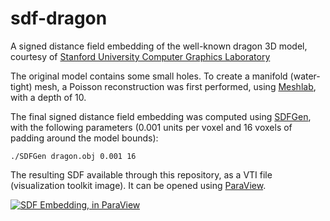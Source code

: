 # sdf-dragon
A signed distance field embedding of the well-known dragon 3D model, courtesy of [Stanford University Computer Graphics Laboratory](https://graphics.stanford.edu/data/3Dscanrep/)

The original model contains some small holes. To create a manifold (water-tight) mesh, a Poisson reconstruction was first performed, using [Meshlab](www.meshlab.net), with a depth of 10. 

The final signed distance field embedding was computed using [SDFGen](https://github.com/christopherbatty/SDFGen), with the following parameters (0.001 units per voxel and 16 voxels of padding around the model bounds):

```./SDFGen dragon.obj 0.001 16```

The resulting SDF available through this repository, as a VTI file (visualization toolkit image). It can be opened using [ParaView](http://www.paraview.org/).

[![SDF Embedding, in ParaView](https://i.ytimg.com/vi/LGhUYjX-Ly0/0.jpg)](https://youtu.be/LGhUYjX-Ly0 "SDF Embedding, in ParaView")
